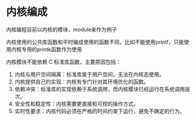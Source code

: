 # 内核编成
内核编程目前以内核的模块，module来作为例子

内核使用的公共库函数和平时编成使用的函数不同，比如不能使用printf，只能使用内核专用的printk函数作为使用

内核模块不能依赖 C 标准库函数，主要原因包括：
1. 内核与用户空间隔离：标准库属于用户空间，无法在内核态使用。
2. 内核提供自己的实现：内核有专门针对其环境优化的函数。
3. 依赖冲突：标准库的实现依赖于系统调用，而内核模块已经运行在系统调用层次。
4. 安全性和稳定性：内核需要更直接和可控的操作方式。
5. 实时性要求：内核代码必须在严格的时间约束下运行，避免不确定的行为。
